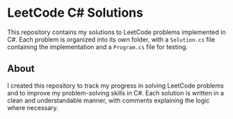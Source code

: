 # LeetCode C# Solutions

This repository contains my solutions to LeetCode problems implemented in C#. Each problem is organized into its own folder, with a `Solution.cs` file containing the implementation and a `Program.cs` file for testing.

## About

I created this repository to track my progress in solving LeetCode problems and to improve my problem-solving skills in C#. Each solution is written in a clean and understandable manner, with comments explaining the logic where necessary.
